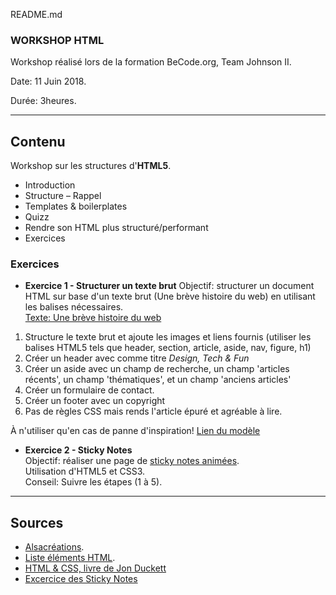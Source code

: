 README.md 

### WORKSHOP HTML  

Workshop réalisé lors de la formation BeCode.org, Team Johnson II.  

Date: 11 Juin 2018.   

Durée: 3heures. 

---

## Contenu  

Workshop sur les structures d'**HTML5**.
* Introduction
* Structure – Rappel
* Templates & boilerplates
* Quizz
* Rendre son HTML plus structuré/performant
* Exercices 

### Exercices

* **Exercice 1 - Structurer un texte brut** 
Objectif: structurer un document HTML sur base d'un texte brut (Une brève histoire du web) en utilisant les balises nécessaires.  
[Texte: Une brève histoire du web](https://github.com/CharlotteTusset/Workshop-HTML/blob/master/Exercices/Une%20br%C3%A8ve%20histoire%20du%20web/Structuremoi.html)
1. Structure le texte brut et ajoute les images et liens fournis (utiliser les balises HTML5 tels que header, section, article, aside, nav, figure, h1)
2. Créer un header avec comme titre *Design, Tech & Fun*
3. Créer un aside avec un champ de recherche, un champ 'articles récents', un champ 'thématiques', et un champ 'anciens articles'
4. Créer un formulaire de contact. 
5. Créer un footer avec un copyright
6. Pas de règles CSS mais rends l'article épuré et agréable à lire.  

À n'utiliser qu'en cas de panne d'inspiration! [Lien du modèle](https://blog.apptitude.ch/2016/10/une-histoire-du-web/)   

* **Exercice 2 - Sticky Notes**  
Objectif: réaliser une page de [sticky notes animées](https://cdn.tutsplus.com/net/uploads/legacy/771_sticky/step5.html).  
Utilisation d'HTML5 et CSS3.  
Conseil: Suivre les étapes (1 à 5).    

---

## Sources  

* [Alsacréations](https://www.alsacreations.com/tutoriels/). 
* [Liste éléments HTML](https://simon.html5.org/html-elements).
* [HTML & CSS, livre de Jon Duckett](http://www.wufai.edu.tw/%E7%B6%B2%E9%A0%81%E6%8A%80%E8%A1%93%E4%B8%AD%E5%BF%83/datasheet/HTML%20and%20CSS%20design%20and%20build%20websites.pdf) 
* [Excercice des Sticky Notes](https://code.tutsplus.com/tutorials/create-a-sticky-note-effect-in-5-easy-steps-with-css3-and-html5--net-13934
)
